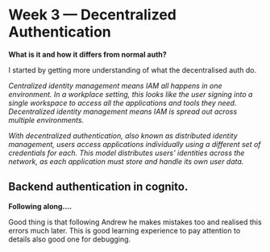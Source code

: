 # Week 3 — Decentralized Authentication

**What is it and how it differs from normal auth?**

I started by getting more understanding of what the decentralised auth do.

*Centralized identity management means IAM all happens in one environment. In a workplace setting, this looks like the user signing into a single workspace to access all the applications and tools they need. Decentralized identity management means IAM is spread out across multiple environments.*

*With decentralized authentication, also known as distributed identity management, users
access applications individually using a different set of credentials for each. This model
distributes users&#39; identities across the network, as each application must store and handle
its own user data.*

## Backend authentication in cognito.

**Following along....**

Good thing is that following Andrew he makes mistakes too and realised this errors much later. This is good learning experience to pay attention to details also good one for debugging. 



